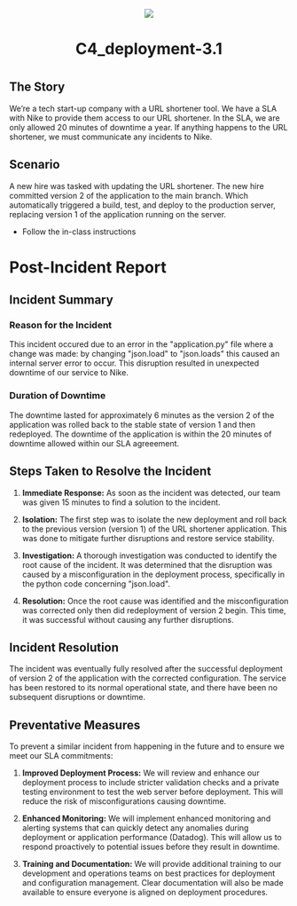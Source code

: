 <p align="center">
<img src="https://github.com/kura-labs-org/kuralabs_deployment_1/blob/main/Kuralogo.png">
</p>
<h1 align="center">C4_deployment-3.1<h1> 

The Story
-----------------------------------------
We’re a tech start-up company with a URL shortener tool. We have a SLA with Nike to provide them access to our URL shortener. In the SLA, we are only allowed 20 minutes of downtime a year. If anything happens to the URL shortener, we must communicate any incidents to Nike.
 
Scenario
-----------------------------------------
A new hire was tasked with updating the URL shortener. The new hire committed version 2 of the application to the main branch. Which automatically triggered a build, test, and deploy to the production server, replacing version 1 of the application running on the server.


- Follow the in-class instructions
  
# Post-Incident Report

## Incident Summary

### Reason for the Incident

This incident occured due to an error in the "application.py" file where a change was made: by changing "json.load" to "json.loads" this caused an internal server error to occur. This disruption resulted in unexpected downtime of our service to Nike.

### Duration of Downtime

The downtime lasted for approximately 6 minutes as the version 2 of the application was rolled back to the stable state of version 1 and then redeployed. The downtime of the application is within the 20 minutes of downtime allowed within our SLA agreeement.

## Steps Taken to Resolve the Incident

1. **Immediate Response:** As soon as the incident was detected, our team was given 15 minutes to find a solution to the incident.

2. **Isolation:** The first step was to isolate the new deployment and roll back to the previous version (version 1) of the URL shortener application. This was done to mitigate further disruptions and restore service stability.

3. **Investigation:** A thorough investigation was conducted to identify the root cause of the incident. It was determined that the disruption was caused by a misconfiguration in the deployment process, specifically in the python code concerning "json.load".

4. **Resolution:** Once the root cause was identified and the misconfiguration was corrected only then did redeployment of version 2 begin. This time, it was successful without causing any further disruptions.

## Incident Resolution

The incident was eventually fully resolved after the successful deployment of version 2 of the application with the corrected configuration. The service has been restored to its normal operational state, and there have been no subsequent disruptions or downtime.

## Preventative Measures

To prevent a similar incident from happening in the future and to ensure we meet our SLA commitments:

1. **Improved Deployment Process:** We will review and enhance our deployment process to include stricter validation checks and a private testing environment to test the web server before deployment. This will reduce the risk of misconfigurations causing downtime.

2. **Enhanced Monitoring:** We will implement enhanced monitoring and alerting systems that can quickly detect any anomalies during deployment or application performance (Datadog). This will allow us to respond proactively to potential issues before they result in downtime.

3. **Training and Documentation:** We will provide additional training to our development and operations teams on best practices for deployment and configuration management. Clear documentation will also be made available to ensure everyone is aligned on deployment procedures.
